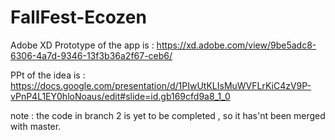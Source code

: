 # FallFest-Ecozen
Adobe XD Prototype of the app is : 
https://xd.adobe.com/view/9be5adc8-6306-4a7d-9346-13f3b36a2f67-ceb6/

PPt of the idea is :
https://docs.google.com/presentation/d/1PIwUtKLIsMuWVFLrKiC4zV9P-vPnP4L1EY0hloNoaus/edit#slide=id.gb169cfd9a8_1_0

note : the code in branch 2 is yet to be completed , so it has'nt been merged with master. 
